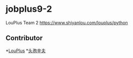 # jobplus9-2
LouPlus Team 2 https://www.shiyanlou.com/louplus/python

## Contributor

*[LouPlus](https://github.com/LouPlus)
*[头孢辛夫](https://github.com/laomagic)
